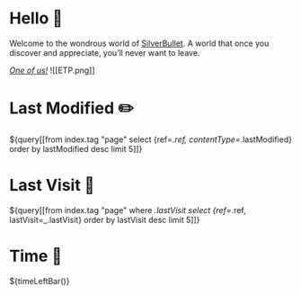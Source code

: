 
# Hello 👋
Welcome to the wondrous world of [SilverBullet](https://v2.silverbullet.md/). A world that once you discover and appreciate, you’ll never want to leave.

_[One of us!](https://community.silverbullet.md/)_
![[ETP.png]]

# Last Modified ✏️

${query[[from index.tag "page" select {ref=_.ref, contentType=_.lastModified} order by lastModified desc limit 5]]}

# Last Visit 👀

${query[[from index.tag "page" where _.lastVisit select {ref=_.ref, lastVisit=_.lastVisit} order by lastVisit desc limit 5]]}

# Time 🌄

${timeLeftBar()}